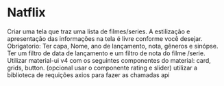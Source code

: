 # Natflix
Criar uma tela que traz uma lista de filmes/series. A estilização e apresentação das informações na tela é livre conforme você desejar.  Obrigatorio:  Ter capa, Nome, ano de lançamento, nota, gêneros e sinópse. Ter um filtro de data de lançamento e um filtro de nota do filme /serie. Utilizar material-ui v4 com os seguintes componentes do material: card, grids, button. (opcional usar o componente rating e slider) utilizar a biblioteca de requições axios para fazer as chamadas api
